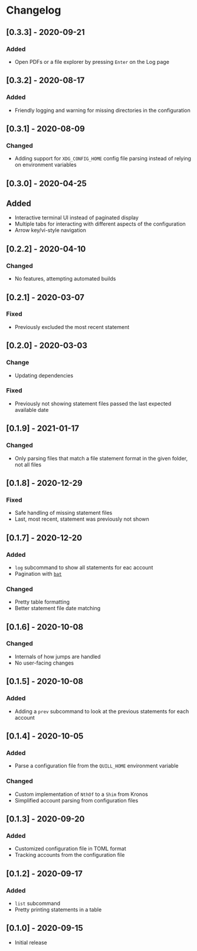 # Changelog

## [0.3.3] - 2020-09-21

### Added

- Open PDFs or a file explorer by pressing `Enter` on the Log page

## [0.3.2] - 2020-08-17

### Added

- Friendly logging and warning for missing directories in the configuration

## [0.3.1] - 2020-08-09

### Changed

- Adding support for `XDG_CONFIG_HOME` config file parsing instead of relying on environment variables

## [0.3.0] - 2020-04-25

## Added

- Interactive terminal UI instead of paginated display
- Multiple tabs for interacting with different aspects of the configuration
- Arrow key/vi-style navigation

## [0.2.2] - 2020-04-10

### Changed

- No features, attempting automated builds

## [0.2.1] - 2020-03-07

### Fixed

- Previously excluded the most recent statement

## [0.2.0] - 2020-03-03

### Change

- Updating dependencies

### Fixed

- Previously not showing statement files passed the last expected available date

## [0.1.9] - 2021-01-17

### Changed

- Only parsing files that match a file statement format in the given folder, not all files

## [0.1.8] - 2020-12-29

### Fixed

- Safe handling of missing statement files
- Last, most recent, statement was previously not shown

## [0.1.7] - 2020-12-20

### Added

- `log` subcommand to show all statements for eac account
- Pagination with [`bat`](https://github.com/sharkdp/bat)

### Changed

- Pretty table formatting
- Better statement file date matching

## [0.1.6] - 2020-10-08

### Changed

- Internals of how jumps are handled
- No user-facing changes

## [0.1.5] - 2020-10-08

### Added

- Adding a `prev` subcommand to look at the previous statements for each account

## [0.1.4] - 2020-10-05

### Added

- Parse a configuration file from the `QUILL_HOME` environment variable

### Changed

- Custom implementation of `NthOf` to a `Shim` from Kronos
- Simplified account parsing from configuration files

## [0.1.3] - 2020-09-20

### Added

- Customized configuration file in TOML format
- Tracking accounts from the configuration file

## [0.1.2] - 2020-09-17

### Added

- `list` subcommand
- Pretty printing statements in a table

## [0.1.0] - 2020-09-15

- Initial release
